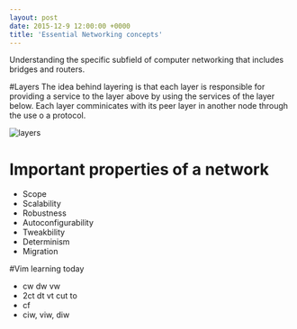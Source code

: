 ```yaml
---
layout: post
date: 2015-12-9 12:00:00 +0000
title: 'Essential Networking concepts'
---
```

Understanding the specific subfield of computer networking that includes bridges and routers.

#Layers 
The idea behind layering is that each layer is responsible for providing a service to the layer above by using the services of the layer below. Each layer comminicates with its peer layer in another node through the use o a protocol.

![layers](http://www.corexchange.com/sites/default/files/images/OSI-Layer3.jpg)
# Important properties of a network
- Scope
- Scalability
- Robustness
- Autoconfigurability
- Tweakbility 
- Determinism
- Migration

#Vim learning today

- cw dw vw
- 2ct dt vt  cut to
- cf 
- ciw, viw, diw
